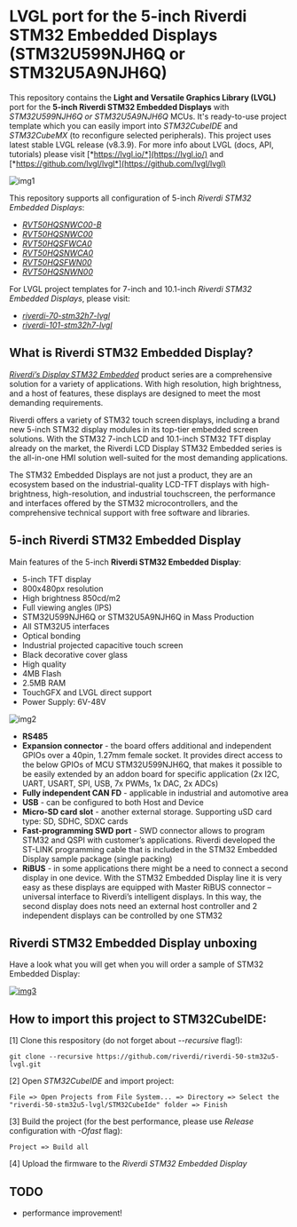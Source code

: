 # LVGL port for the 5-inch Riverdi STM32 Embedded Displays (STM32U599NJH6Q or STM32U5A9NJH6Q)

This repository contains the __Light and Versatile Graphics Library (LVGL)__ port for the __5-inch Riverdi STM32 Embedded Displays__ with *STM32U599NJH6Q or STM32U5A9NJH6Q* MCUs. It's ready-to-use project template which you can easily import into *STM32CubeIDE* and *STM32CubeMX* (to reconfigure selected peripherals). This project uses latest stable LVGL release (v8.3.9). For more info about LVGL (docs, API, tutorials) please visit [*https://lvgl.io/*](https://lvgl.io/) and [*https://github.com/lvgl/lvgl*](https://github.com/lvgl/lvgl)

![img1](/Docs/img_1.png)

This repository supports all configuration of 5-inch *Riverdi STM32 Embedded Displays*:

* [*RVT50HQSNWC00-B*](https://riverdi.com/product/5-inch-lcd-display-capacitive-touch-panel-optical-bonding-uxtouch-stm32u5-rvt50hqsnwc00-b)
* [*RVT50HQSNWC00*](https://riverdi.com/product/5-inch-lcd-display-capacitive-touch-panel-air-bonding-uxtouch-stm32u5-rvt50hqsnwc00)
* [*RVT50HQSFWCA0*](https://riverdi.com/product/5-inch-lcd-display-capacitive-touch-panel-air-bonding-atouch-frame-stm32u5-rvt50hqsfwca0)
* [*RVT50HQSNWCA0*](https://riverdi.com/product/5-inch-lcd-display-capacitive-touch-panel-air-bonding-atouch-stm32u5-rvt50hqsnwca0)
* [*RVT50HQSFWN00*](https://riverdi.com/product/5-inch-lcd-display-stm32u5-frame-rvt50hqsfwn00)
* [*RVT50HQSNWN00*](https://riverdi.com/product/5-inch-lcd-display-stm32u5-rvt50hqsnwn00)

For LVGL project templates for 7-inch and 10.1-inch *Riverdi STM32 Embedded Displays*, please visit:

* [*riverdi-70-stm32h7-lvgl*](https://github.com/riverdi/riverdi-70-stm32h7-lvgl)
* [*riverdi-101-stm32h7-lvgl*](https://github.com/riverdi/riverdi-101-stm32h7-lvgl)

## What is Riverdi STM32 Embedded Display?

[*Riverdi’s Display STM32 Embedded*](https://riverdi.com/product-category/stm32-embedded-displays/?pr=26938) product series are a comprehensive solution for a variety of applications. With high resolution, high brightness, and a host of features, these displays are designed to meet the most demanding requirements.

Riverdi offers a variety of STM32 touch screen displays, including a brand new 5-inch STM32 display modules in its top-tier embedded screen solutions. With the STM32 7-inch LCD and 10.1-inch STM32 TFT display already on the market, the Riverdi LCD Display STM32 Embedded series is the all-in-one HMI solution well-suited for the most demanding applications.

The STM32 Embedded Displays are not just a product, they are an ecosystem based on the industrial-quality LCD-TFT displays with high-brightness, high-resolution, and industrial touchscreen, the performance and interfaces offered by the STM32 microcontrollers, and the comprehensive technical support with free software and libraries.

## 5-inch Riverdi STM32 Embedded Display

Main features of the 5-inch __Riverdi STM32 Embedded Display__:

* 5-inch TFT display
* 800x480px resolution
* High brightness 850cd/m2
* Full viewing angles (IPS)
* STM32U599NJH6Q or STM32U5A9NJH6Q in Mass Production
* All STM32U5 interfaces
* Optical bonding
* Industrial projected capacitive touch screen
* Black decorative cover glass
* High quality
* 4MB Flash
* 2.5MB RAM
* TouchGFX and LVGL direct support
* Power Supply: 6V-48V

![img2](/Docs/img_2.png)

* __RS485__
* __Expansion connector__ - the board offers additional and independent GPIOs over a 40pin, 1.27mm female socket. It provides direct access to the below GPIOs of MCU STM32U599NJH6Q, that makes it possible to be easily extended by an addon board for specific application (2x I2C, UART, USART, SPI, USB, 7x PWMs, 1x DAC, 2x ADCs)
* __Fully independent CAN FD__ - applicable in industrial and automotive area
* __USB__ - can be configured to both Host and Device
* __Micro-SD card slot__ - another external storage. Supporting uSD card type: SD, SDHC, SDXC cards
* __Fast-programming SWD port__ - SWD connector allows to program STM32 and QSPI with customer’s applications. Riverdi developed the ST-LINK programming cable that is included in the STM32 Embedded Display sample package (single packing)
* __RiBUS__ - in some applications there might be a need to connect a second display in one device. With the STM32 Embedded Display line it is very easy as these displays are equipped with Master RiBUS connector – universal interface to Riverdi’s intelligent displays. In this way, the second display does nots need an external host controller and 2 independent displays can be controlled by one STM32

## Riverdi STM32 Embedded Display unboxing

Have a look what you will get when you will order a sample of STM32 Embedded Display:

[![img3](/Docs/img_3.png)](https://www.youtube.com/watch?v=UwMa3z_OOmQ)

## How to import this project to STM32CubeIDE:

[1] Clone this respository (do not forget about *--recursive* flag!):
```
git clone --recursive https://github.com/riverdi/riverdi-50-stm32u5-lvgl.git
```
[2] Open *STM32CubeIDE* and import project:
```
File => Open Projects from File System... => Directory => Select the "riverdi-50-stm32u5-lvgl/STM32CubeIde" folder => Finish
```
[3] Build the project (for the best performance, please use *Release* configuration with *-Ofast* flag):
```
Project => Build all
```
[4] Upload the firmware to the *Riverdi STM32 Embedded Display*

## TODO

- performance improvement!
